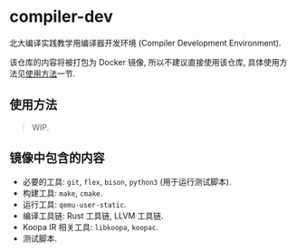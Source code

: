 # compiler-dev

北大编译实践教学用编译器开发环境 (Compiler Development Environment).

该仓库的内容将被打包为 Docker 镜像, 所以不建议直接使用该仓库, 具体使用方法见[使用方法](#使用方法)一节.

## 使用方法

> WIP.

## 镜像中包含的内容

* 必要的工具: `git`, `flex`, `bison`, `python3` (用于运行测试脚本).
* 构建工具: `make`, `cmake`.
* 运行工具: `qemu-user-static`.
* 编译工具链: Rust 工具链, LLVM 工具链.
* Koopa IR 相关工具: `libkoopa`, `koopac`.
* 测试脚本.
